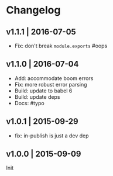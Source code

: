 # Changelog

## v1.1.1 | 2016-07-05
* Fix: don't break `module.exports` #oops

## v1.1.0 | 2016-07-04
* Add: accommodate boom errors
* Fix: more robust error parsing
* Build: update to babel 6
* Build: update deps
* Docs: #typo

## v1.0.1 | 2015-09-29
* fix: in-publish is just a dev dep

## v1.0.0 | 2015-09-09
Init




